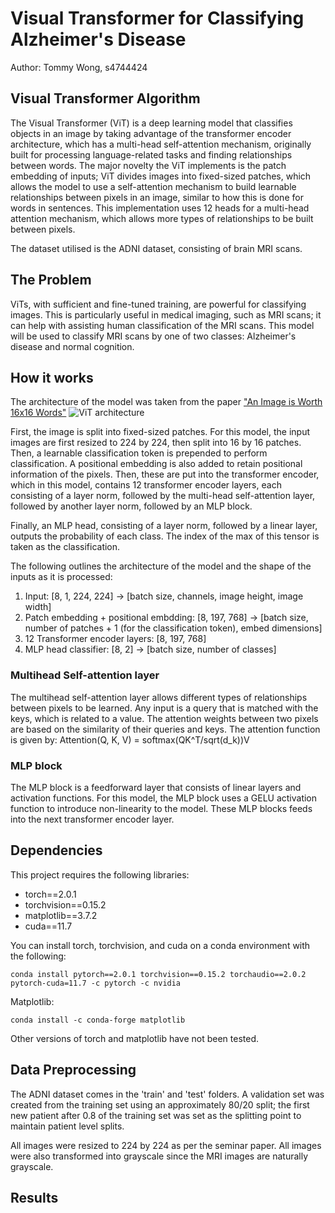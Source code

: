 # Visual Transformer for Classifying Alzheimer's Disease
Author: Tommy Wong, s4744424

## Visual Transformer Algorithm
The Visual Transformer (ViT) is a deep learning model that classifies objects in an image by taking advantage of the transformer encoder architecture, which has a multi-head self-attention mechanism, originally built for processing language-related tasks and finding relationships between words. The major novelty the ViT implements is the patch embedding of inputs; ViT divides images into fixed-sized patches, which allows the model to use a self-attention mechanism to build learnable relationships between pixels in an image, similar to how this is done for words in sentences. This implementation uses 12 heads for a multi-head attention mechanism, which allows more types of relationships to be built between pixels.

The dataset utilised is the ADNI dataset, consisting of brain MRI scans.

## The Problem
ViTs, with sufficient and fine-tuned training, are powerful for classifying images. This is particularly useful in medical imaging, such as MRI scans; it can help with assisting human classification of the MRI scans. This model will be used to classify MRI scans by one of two classes: Alzheimer's disease and normal cognition. 

## How it works
The architecture of the model was taken from the paper ["An Image is Worth 16x16 Words"](https://arxiv.org/abs/2010.11929)
![ViT architecture](https://viso.ai/wp-content/uploads/2021/09/vision-transformer-vit.png)

First, the image is split into fixed-sized patches. For this model, the input images are first resized to 224 by 224, then split into 16 by 16 patches.
Then, a learnable classification token is prepended to perform classification.
A positional embedding is also added to retain positional information of the pixels.
Then, these are put into the transformer encoder, which in this model, contains 12 transformer encoder layers, each consisting of a layer norm, followed by the multi-head self-attention layer, followed by another layer norm, followed by an MLP block.

Finally, an MLP head, consisting of a layer norm, followed by a linear layer, outputs the probability of each class. The index of the max of this tensor is taken as the classification.

The following outlines the architecture of the model and the shape of the inputs as it is processed:
1. Input: [8, 1, 224, 224] -> [batch size, channels, image height, image width] 
2. Patch embedding + positional embdding: [8, 197, 768] -> [batch size, number of patches + 1 (for the classification token), embed dimensions]
3. 12 Transformer encoder layers: [8, 197, 768]
4. MLP head classifier: [8, 2] -> [batch size, number of classes]

### Multihead Self-attention layer
The multihead self-attention layer allows different types of relationships between pixels to be learned. Any input is a query that is matched with the keys, which is related to a value.
The attention weights between two pixels are based on the similarity of their queries and keys. 
The attention function is given by:
Attention(Q, K, V) = softmax(QK^T/sqrt(d_k))V

### MLP block
The MLP block is a feedforward layer that consists of linear layers and activation functions. For this model, the MLP block uses a GELU activation function to introduce non-linearity to the model. These MLP blocks feeds into the next transformer encoder layer.

## Dependencies
This project requires the following libraries:

- torch==2.0.1
- torchvision==0.15.2
- matplotlib==3.7.2
- cuda==11.7

You can install torch, torchvision, and cuda on a conda environment with the following:
```
conda install pytorch==2.0.1 torchvision==0.15.2 torchaudio==2.0.2 pytorch-cuda=11.7 -c pytorch -c nvidia
```
Matplotlib:
```
conda install -c conda-forge matplotlib
```
Other versions of torch and matplotlib have not been tested.

## Data Preprocessing
The ADNI dataset comes in the 'train' and 'test' folders. A validation set was created from the training set using an approximately 80/20 split; the first new patient after 0.8 of the training set was set as the splitting point to maintain patient level splits.

All images were resized to 224 by 224 as per the seminar paper. All images were also transformed into grayscale since the MRI images are naturally grayscale.

## Results



